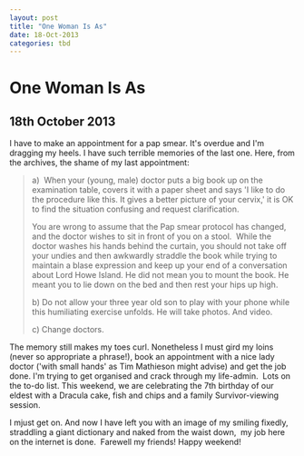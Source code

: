 ```yaml
---
layout: post
title: "One Woman Is As"
date: 18-Oct-2013
categories: tbd
---
```


# One Woman Is As

## 18th October 2013

I have to make an appointment for a pap smear. It's overdue and I'm dragging my heels. I have such terrible memories of the last one. Here,   from the archives,   the shame of my last appointment:

<blockquote>a)  When your (young,   male) doctor puts a big book up on the examination table, covers it with a paper sheet and says 'I like to do the procedure like this. It gives a better picture of your cervix,' it is OK to find the situation confusing and request clarification.

You are wrong to assume that the Pap smear protocol has changed, and the doctor wishes to sit in front of you on a stool.  While the doctor washes his hands behind the curtain, you should not take off your undies and then awkwardly straddle the book while trying to maintain a blase expression and keep up your end of a conversation about Lord Howe Island. He did not mean you to mount the book. He meant you to lie down on the bed and then rest your hips up high.

b) Do not allow your three year old son to play with your phone while this humiliating exercise unfolds. He will take photos. And video.

c) Change doctors.</blockquote>

The memory still makes my toes curl. Nonetheless I must gird my loins (never so appropriate a phrase!), book an appointment with a nice lady doctor ('with small hands' as Tim Mathieson might advise) and get the job done. I'm trying to get organised and crack through my life-admin.  Lots on the to-do list. This weekend, we are celebrating the 7th birthday of our eldest with a Dracula cake, fish and chips and a family Survivor-viewing session.

I mjust get on. And now I have left you with an image of my smiling fixedly, straddling a giant dictionary and naked from the waist down,  my job here on the internet is done.  Farewell my friends! Happy weekend!

 
